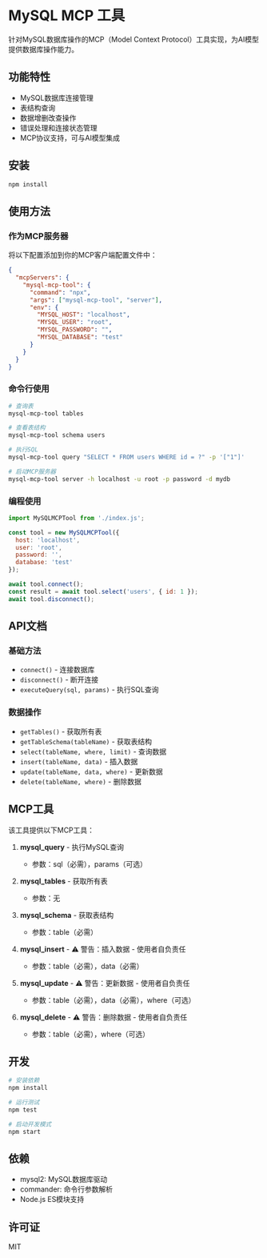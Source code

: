 # MySQL MCP 工具

针对MySQL数据库操作的MCP（Model Context Protocol）工具实现，为AI模型提供数据库操作能力。

## 功能特性

- MySQL数据库连接管理
- 表结构查询
- 数据增删改查操作
- 错误处理和连接状态管理
- MCP协议支持，可与AI模型集成

## 安装

```bash
npm install
```

## 使用方法

### 作为MCP服务器

将以下配置添加到你的MCP客户端配置文件中：

```json
{
  "mcpServers": {
    "mysql-mcp-tool": {
      "command": "npx",
      "args": ["mysql-mcp-tool", "server"],
      "env": {
        "MYSQL_HOST": "localhost",
        "MYSQL_USER": "root",
        "MYSQL_PASSWORD": "",
        "MYSQL_DATABASE": "test"
      }
    }
  }
}
```

### 命令行使用

```bash
# 查询表
mysql-mcp-tool tables

# 查看表结构
mysql-mcp-tool schema users

# 执行SQL
mysql-mcp-tool query "SELECT * FROM users WHERE id = ?" -p '["1"]'

# 启动MCP服务器
mysql-mcp-tool server -h localhost -u root -p password -d mydb
```

### 编程使用

```javascript
import MySQLMCPTool from './index.js';

const tool = new MySQLMCPTool({
  host: 'localhost',
  user: 'root',
  password: '',
  database: 'test'
});

await tool.connect();
const result = await tool.select('users', { id: 1 });
await tool.disconnect();
```

## API文档

### 基础方法
- `connect()` - 连接数据库
- `disconnect()` - 断开连接
- `executeQuery(sql, params)` - 执行SQL查询

### 数据操作
- `getTables()` - 获取所有表
- `getTableSchema(tableName)` - 获取表结构
- `select(tableName, where, limit)` - 查询数据
- `insert(tableName, data)` - 插入数据
- `update(tableName, data, where)` - 更新数据
- `delete(tableName, where)` - 删除数据

## MCP工具

该工具提供以下MCP工具：

1. **mysql_query** - 执行MySQL查询
   - 参数：sql（必需），params（可选）
   
2. **mysql_tables** - 获取所有表
   - 参数：无
   
3. **mysql_schema** - 获取表结构
   - 参数：table（必需）

4. **mysql_insert** - ⚠️ 警告：插入数据 - 使用者自负责任
   - 参数：table（必需），data（必需）

5. **mysql_update** - ⚠️ 警告：更新数据 - 使用者自负责任
   - 参数：table（必需），data（必需），where（可选）

6. **mysql_delete** - ⚠️ 警告：删除数据 - 使用者自负责任
   - 参数：table（必需），where（可选）

## 开发

```bash
# 安装依赖
npm install

# 运行测试
npm test

# 启动开发模式
npm start
```

## 依赖

- mysql2: MySQL数据库驱动
- commander: 命令行参数解析
- Node.js ES模块支持

## 许可证

MIT